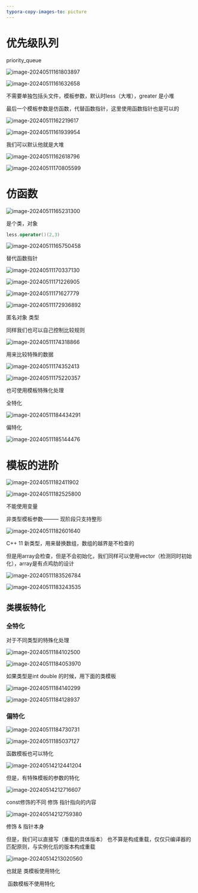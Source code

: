 ```yaml
---
typora-copy-images-to: picture
---
```


# 优先级队列

priority_queue

![image-20240511161803897](picture/image-20240511161803897.png)

![image-20240511161632658](picture/image-20240511161632658.png)

不需要单独包括头文件，模板参数，默认时less（大堆），greater 是小堆

最后一个模板参数是仿函数，代替函数指针，这里使用函数指针也是可以的

![image-20240511162219617](picture/image-20240511162219617.png)

![image-20240511161939954](picture/image-20240511161939954.png)

我们可以默认他就是大堆

![image-20240511162618796](picture/image-20240511162618796.png)

![image-20240511170805599](picture/image-20240511170805599.png)



# 仿函数

![image-20240511165231300](picture/image-20240511165231300.png)

是个类，对象

```c++
less.operator()(2,3)
```

![image-20240511165750458](picture/image-20240511165750458.png)

替代函数指针

![image-20240511170337130](picture/image-20240511170337130.png)

![image-20240511171226905](C:\Users\30780\AppData\Roaming\Typora\typora-user-images\image-20240511171226905.png)

![image-20240511171627779](picture/image-20240511171627779.png)

![image-20240511172936892](picture/image-20240511172936892.png)

匿名对象                    类型

同样我们也可以自己控制比较规则

![image-20240511174318866](picture/image-20240511174318866.png)

用来比较特殊的数据

![image-20240511174352413](picture/image-20240511174352413.png)

![image-20240511175220357](picture/image-20240511175220357.png)

也可使用模板特殊化处理

全特化

![image-20240511184434291](picture/image-20240511184434291.png)

偏特化

![image-20240511185144476](picture/image-20240511185144476.png)

# 模板的进阶



![image-20240511182411902](picture/image-20240511182411902.png)

![image-20240511182525800](picture/image-20240511182525800.png)

不能使用变量

非类型模板参数——— 现阶段只支持整形 

![image-20240511182601640](picture/image-20240511182601640.png)

C++ 11 新类型，用来替换数组，数组的越界是不检查的

但是用array会检查，但是不会初始化，我们同样可以使用vector（检测同时初始化），array是有点鸡肋的设计

![image-20240511183526784](picture/image-20240511183526784.png)

![image-20240511183243535](picture/image-20240511183243535.png)

## 类模板特化

### 全特化

对于不同类型的特殊化处理

![image-20240511184102500](picture/image-20240511184102500.png)

![image-20240511184053970](picture/image-20240511184053970.png)

如果类型是int double 的时候，用下面的类模板

![image-20240511184140299](picture/image-20240511184140299.png)

![image-20240511184128937](picture/image-20240511184128937.png)

### 偏特化

![image-20240511184730731](picture/image-20240511184730731.png)

![image-20240511185037127](picture/image-20240511185037127.png)

函数模板也可以特化

![image-20240514212441204](picture/image-20240514212441204.png)

但是，有特殊模板的参数的特化

![image-20240514212716607](picture/image-20240514212716607.png)

const修饰的不同 修饰 指针指向的内容

![image-20240514212759380](picture/image-20240514212759380.png)

修饰  &   指针本身

但是，我们可以直接写（重载的具体版本） 也不算是构成重载，仅仅只编译器的匹配原则，与实例化后的版本构成重载

![image-20240514213020560](picture/image-20240514213020560.png)

也就是 类模板使用特化

​             函数模板不使用特化